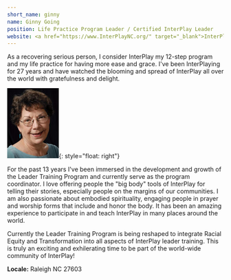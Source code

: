 ```yaml
---
short_name: ginny
name: Ginny Going
position: Life Practice Program Leader / Certified InterPlay Leader
website: <a href="https://www.InterPlayNC.org/" target="_blank">InterPlayNC.org</a>
---
```


As a recovering serious person, I consider InterPlay my 12-step program and my
life practice for having more ease and grace. I've been InterPlaying for 27
years and have watched the blooming and spread of InterPlay all over the world
with gratefulness and delight.

![Ginny Going](/assets/images/ggoing.jpg "Ginny Going"){: style="float: right"}

For the past 13 years I've been immersed in the development and growth of the
Leader Training Program and currently serve as the program coordinator. I love
offering people the "big body" tools of InterPlay for telling their stories,
especially people on the margins of our communities. I am also passionate about
embodied spirituality, engaging people in prayer and worship forms that include
and honor the body. It has been an amazing experience to participate in and
teach InterPlay in many places around the world.

Currently the Leader Training Program is being reshaped to integrate Racial
Equity and Transformation into all aspects of InterPlay leader training. This is
truly an exciting and exhilerating time to be part of the world-wide community
of InterPlay!

**Locale:** Raleigh NC 27603
